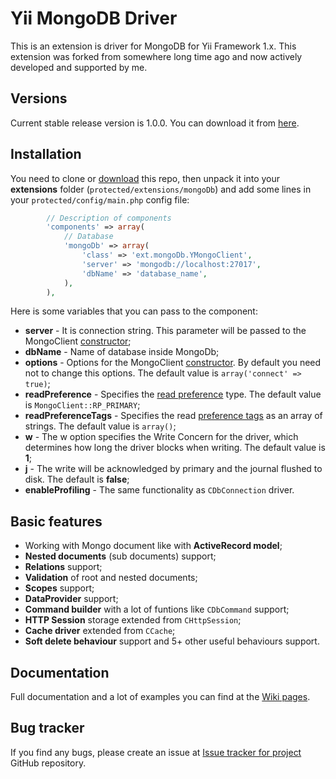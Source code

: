 Yii MongoDB Driver
==================

This is an extension is driver for MongoDB for Yii Framework 1.x. This extension was forked from somewhere long time ago and now actively developed and supported by me.

## Versions
Current stable release version is 1.0.0. You can download it from [here](https://github.com/fromYukki/Yii-MongoDB-Driver/archive/v1.0.0.zip).

## Installation
You need to clone or [download](https://github.com/fromYukki/Yii-MongoDB-Driver/archive/master.zip) this repo, then unpack it into your **extensions** folder (`protected/extensions/mongoDb`) and add some lines in your `protected/config/main.php` config file:
```php
        // Description of components
        'components' => array(
            // Database
            'mongoDb' => array(
                'class' => 'ext.mongoDb.YMongoClient',
                'server' => 'mongodb://localhost:27017',
                'dbName' => 'database_name',
            ),
        ),
```
Here is some variables that you can pass to the component:

* **server** - It is connection string. This parameter will be passed to the MongoClient  [constructor](http://www.php.net/manual/en/mongoclient.construct.php);
* **dbName** - Name of database inside MongoDb;
* **options** - Options for the MongoClient [constructor](http://www.php.net/manual/en/mongoclient.construct.php). By default you need not to change this options. The default value is `array('connect' => true)`;
* **readPreference** - Specifies the [read preference](http://www.php.net/manual/en/mongo.readpreferences.php) type. The default value is `MongoClient::RP_PRIMARY`;
* **readPreferenceTags** - Specifies the read [preference tags](http://www.php.net/manual/en/mongo.readpreferences.php) as an array of strings. The default value is `array()`;
* **w** - The w option specifies the Write Concern for the driver, which determines how long the driver blocks when writing. The default value is **1**;
* **j** - The write will be acknowledged by primary and the journal flushed to disk. The default is **false**;
* **enableProfiling** - The same functionality as `CDbConnection` driver.

## Basic features
* Working with Mongo document like with **ActiveRecord model**;
* **Nested documents** (sub documents) support;
* **Relations** support;
* **Validation** of root and nested documents;
* **Scopes** support;
* **DataProvider** support;
* **Command builder** with a lot of funtions like `CDbCommand` support;
* **HTTP Session** storage extended from `CHttpSession`;
* **Cache driver** extended from `CCache`;
* **Soft delete behaviour** support and 5+ other useful behaviours support.

## Documentation
Full documentation and a lot of examples you can find at the [Wiki pages](https://github.com/fromYukki/Yii-MongoDB-Driver/wiki).

## Bug tracker
If you find any bugs, please create an issue at [Issue tracker for project](https://github.com/fromYukki/Yii-MongoDB-Driver/issues) GitHub repository.